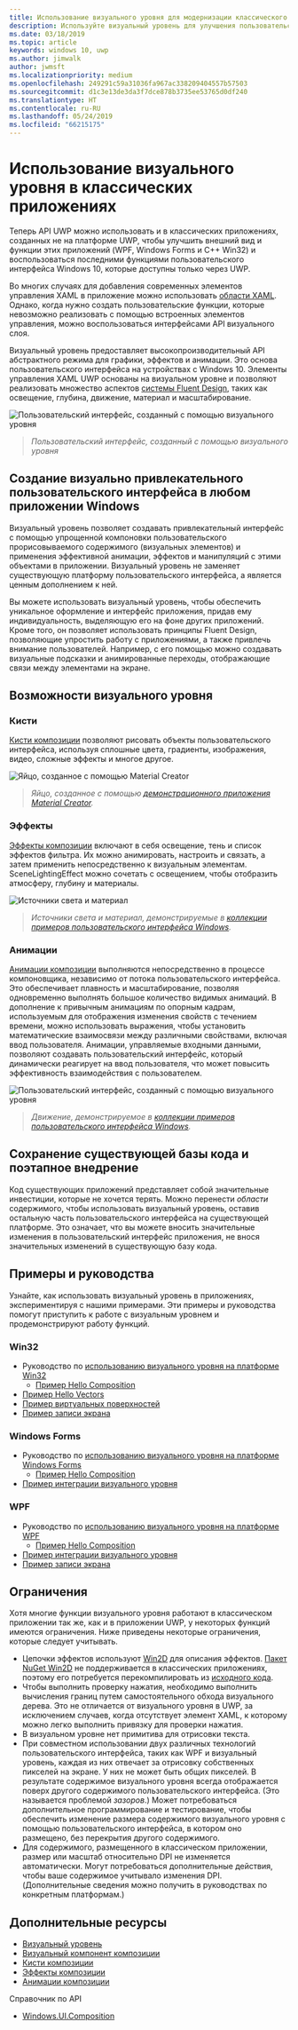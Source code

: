 ```yaml
---
title: Использование визуального уровня для модернизации классического приложения
description: Используйте визуальный уровень для улучшения пользовательского интерфейса классического приложения .NET или Win32.
ms.date: 03/18/2019
ms.topic: article
keywords: windows 10, uwp
ms.author: jimwalk
author: jwmsft
ms.localizationpriority: medium
ms.openlocfilehash: 249291c59a31036fa967ac338209404557b57503
ms.sourcegitcommit: d1c3e13de3da3f7dce878b3735ee53765d0df240
ms.translationtype: HT
ms.contentlocale: ru-RU
ms.lasthandoff: 05/24/2019
ms.locfileid: "66215175"
---
```

# <a name="using-the-visual-layer-in-desktop-apps"></a>Использование визуального уровня в классических приложениях

Теперь API UWP можно использовать и в классических приложениях, созданных не на платформе UWP, чтобы улучшить внешний вид и функции этих приложений (WPF, Windows Forms и C++ Win32) и воспользоваться последними функциями пользовательского интерфейса Windows 10, которые доступны только через UWP.

Во многих случаях для добавления современных элементов управления XAML в приложение можно использовать [области XAML](xaml-islands.md). Однако, когда нужно создать пользовательские функции, которые невозможно реализовать с помощью встроенных элементов управления, можно воспользоваться интерфейсами API визуального слоя.

Визуальный уровень предоставляет высокопроизводительный API абстрактного режима для графики, эффектов и анимации. Это основа пользовательского интерфейса на устройствах с Windows 10. Элементы управления XAML UWP основаны на визуальном уровне и позволяют реализовать множество аспектов [системы Fluent Design](/windows/uwp/design/fluent-design-system/index), таких как освещение, глубина, движение, материал и масштабирование.

![Пользовательский интерфейс, созданный с помощью визуального уровня](images/visual-layer-interop/pull-to-animate.gif)

> _Пользовательский интерфейс, созданный с помощью визуального уровня_

## <a name="create-a-visually-engaging-user-interface-in-any-windows-app"></a>Создание визуально привлекательного пользовательского интерфейса в любом приложении Windows

Визуальный уровень позволяет создавать привлекательный интерфейс с помощью упрощенной компоновки пользовательского прорисовываемого содержимого (визуальных элементов) и применения эффективной анимации, эффектов и манипуляций с этими объектами в приложении. Визуальный уровень не заменяет существующую платформу пользовательского интерфейса, а является ценным дополнением к ней.

Вы можете использовать визуальный уровень, чтобы обеспечить уникальное оформление и интерфейс приложения, придав ему индивидуальность, выделяющую его на фоне других приложений. Кроме того, он позволяет использовать принципы Fluent Design, позволяющие упростить работу с приложениями, а также привлечь внимание пользователей. Например, с его помощью можно создавать визуальные подсказки и анимированные переходы, отображающие связи между элементами на экране.

## <a name="visual-layer-features"></a>Возможности визуального уровня

### <a name="brushes"></a>Кисти

[Кисти композиции](/windows/uwp/composition/composition-brushes) позволяют рисовать объекты пользовательского интерфейса, используя сплошные цвета, градиенты, изображения, видео, сложные эффекты и многое другое.

![Яйцо, созданное с помощью Material Creator](images/visual-layer-interop/egg.gif)

> _Яйцо, созданное с помощью [демонстрационного приложения Material Creator](https://github.com/Microsoft/WindowsCompositionSamples/tree/master/Demos/MaterialCreator)._

### <a name="effects"></a>Эффекты

[Эффекты композиции](/windows/uwp/composition/composition-effects) включают в себя освещение, тень и список эффектов фильтра. Их можно анимировать, настроить и связать, а затем применить непосредственно к визуальным элементам. SceneLightingEffect можно сочетать с освещением, чтобы отобразить атмосферу, глубину и материалы.

![Источники света и материал](images/visual-layer-interop/light-interop.gif)

> _Источники света и материал, демонстрируемые в [коллекции примеров пользовательского интерфейса Windows](https://github.com/Microsoft/WindowsCompositionSamples/tree/master/SampleGallery)._

### <a name="animations"></a>Анимации

[Анимации композиции](/windows/uwp/composition/composition-animation) выполняются непосредственно в процессе компоновщика, независимо от потока пользовательского интерфейса. Это обеспечивает плавность и масштабирование, позволяя одновременно выполнять большое количество видимых анимаций. В дополнение к привычным анимациям по опорным кадрам, используемым для отображения изменения свойств с течением времени, можно использовать выражения, чтобы установить математические взаимосвязи между различными свойствами, включая ввод пользователя. Анимации, управляемые входными данными, позволяют создавать пользовательский интерфейс, который динамически реагирует на ввод пользователя, что может повысить эффективность взаимодействия с пользователем.

![Пользовательский интерфейс, созданный с помощью визуального уровня](images/visual-layer-interop/swipe-scroller.gif)

> _Движение, демонстрируемое в [коллекции примеров пользовательского интерфейса Windows](https://github.com/Microsoft/WindowsCompositionSamples/tree/master/SampleGallery)._

## <a name="keep-your-existing-codebase-and-adopt-incrementally"></a>Сохранение существующей базы кода и поэтапное внедрение

Код существующих приложений представляет собой значительные инвестиции, которые не хочется терять. Можно перенести _области_ содержимого, чтобы использовать визуальный уровень, оставив остальную часть пользовательского интерфейса на существующей платформе. Это означает, что вы можете вносить значительные изменения в пользовательский интерфейс приложения, не внося значительных изменений в существующую базу кода.

## <a name="samples-and-tutorials"></a>Примеры и руководства

Узнайте, как использовать визуальный уровень в приложениях, экспериментируя с нашими примерами. Эти примеры и руководства помогут приступить к работе с визуальным уровнем и продемонстрируют работу функций.

### <a name="win32"></a>Win32

- Руководство по [использованию визуального уровня на платформе Win32](using-the-visual-layer-with-win32.md)
  - [Пример Hello Composition](https://github.com/Microsoft/Windows.UI.Composition-Win32-Samples/tree/master/cpp/HelloComposition)
- [Пример Hello Vectors](https://github.com/Microsoft/Windows.UI.Composition-Win32-Samples/tree/master/cpp/HelloVectors)
- [Пример виртуальных поверхностей](https://github.com/Microsoft/Windows.UI.Composition-Win32-Samples/tree/master/cpp/VirtualSurfaces)
- [Пример записи экрана](https://github.com/Microsoft/Windows.UI.Composition-Win32-Samples/tree/master/cpp/ScreenCaptureforHWND)

### <a name="windows-forms"></a>Windows Forms

- Руководство по [использованию визуального уровня на платформе Windows Forms](using-the-visual-layer-with-windows-forms.md)
  - [Пример Hello Composition](https://github.com/Microsoft/Windows.UI.Composition-Win32-Samples/tree/master/dotnet/WinForms/HelloComposition)
- [Пример интеграции визуального уровня](https://github.com/Microsoft/Windows.UI.Composition-Win32-Samples/tree/master/dotnet/WinForms/VisualLayerIntegration)

### <a name="wpf"></a>WPF

- Руководство по [использованию визуального уровня на платформе WPF](using-the-visual-layer-with-wpf.md)
  - [Пример Hello Composition](https://github.com/Microsoft/Windows.UI.Composition-Win32-Samples/tree/master/dotnet/WPF/HelloComposition)
- [Пример интеграции визуального уровня](https://github.com/Microsoft/Windows.UI.Composition-Win32-Samples/tree/master/dotnet/WPF/VisualLayerIntegration)
- [Пример записи экрана](https://github.com/Microsoft/Windows.UI.Composition-Win32-Samples/tree/master/dotnet/WPF/ScreenCapture)

## <a name="limitations"></a>Ограничения

Хотя многие функции визуального уровня работают в классическом приложении так же, как и в приложении UWP, у некоторых функций имеются ограничения. Ниже приведены некоторые ограничения, которые следует учитывать.

- Цепочки эффектов используют [Win2D](http://microsoft.github.io/Win2D/html/Introduction.htm) для описания эффектов. [Пакет NuGet Win2D](https://www.nuget.org/packages/Win2D.uwp) не поддерживается в классических приложениях, поэтому его потребуется перекомпилировать из [исходного кода](https://github.com/Microsoft/Win2D).
- Чтобы выполнить проверку нажатия, необходимо выполнить вычисления границ путем самостоятельного обхода визуального дерева. Это не отличается от визуального уровня в UWP, за исключением случаев, когда отсутствует элемент XAML, к которому можно легко выполнить привязку для проверки нажатия.
- В визуальном уровне нет примитива для отрисовки текста.
- При совместном использовании двух различных технологий пользовательского интерфейса, таких как WPF и визуальный уровень, каждая из них отвечает за отрисовку собственных пикселей на экране. У них не может быть общих пикселей. В результате содержимое визуального уровня всегда отображается поверх другого содержимого пользовательского интерфейса. (Это называется проблемой _зазоров_.) Может потребоваться дополнительное программирование и тестирование, чтобы обеспечить изменение размера содержимого визуального уровня с помощью пользовательского интерфейса, в котором оно размещено, без перекрытия другого содержимого.
- Для содержимого, размещенного в классическом приложении, размер или масштаб относительно DPI не изменяется автоматически. Могут потребоваться дополнительные действия, чтобы ваше содержимое учитывало изменения DPI. (Дополнительные сведения можно получить в руководствах по конкретным платформам.)

## <a name="additional-resources"></a>Дополнительные ресурсы

- [Визуальный уровень](/windows/uwp/composition/visual-layer)
- [Визуальный компонент композиции](/windows/uwp/composition/composition-visual-tree)
- [Кисти композиции](/windows/uwp/composition/composition-brushes)
- [Эффекты композиции](/windows/uwp/composition/composition-effects)
- [Анимации композиции](/windows/uwp/composition/composition-animation)

Справочник по API

- [Windows.UI.Composition](/uwp/api/Windows.UI.Composition)